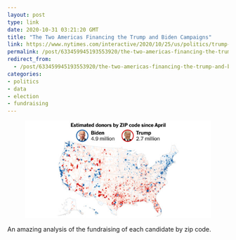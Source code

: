 ```yaml
---
layout: post
type: link
date: 2020-10-31 03:21:20 GMT
title: "The Two Americas Financing the Trump and Biden Campaigns"
link: https://www.nytimes.com/interactive/2020/10/25/us/politics/trump-biden-campaign-donations.html
permalink: /post/633459945193553920/the-two-americas-financing-the-trump-and-biden
redirect_from: 
  - /post/633459945193553920/the-two-americas-financing-the-trump-and-biden
categories:
- politics
- data
- election
- fundraising
---
```

<p><figure class="tmblr-full" data-orig-height="549" data-orig-width="1050" data-orig-src="https://static01.nyt.com/images/2020/10/25/us/trump-biden-campaign-donations-promo-1603659436402/trump-biden-campaign-donations-promo-1603659436402-facebookJumbo-v4.jpg"><img src="/assets/images/6e42a962db81c78cb41c4440de38f312e5537650.jpg" data-orig-height="549" data-orig-width="1050" data-orig-src="https://static01.nyt.com/images/2020/10/25/us/trump-biden-campaign-donations-promo-1603659436402/trump-biden-campaign-donations-promo-1603659436402-facebookJumbo-v4.jpg"></figure></p>
<p>An amazing analysis of the fundraising of each candidate by zip code.</p>
